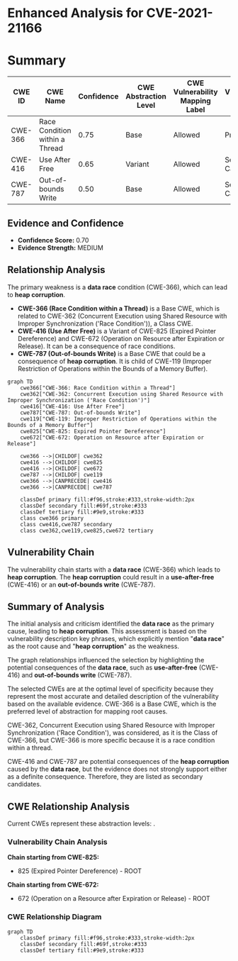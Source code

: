 # Enhanced Analysis for CVE-2021-21166

# Summary
| CWE ID | CWE Name | Confidence | CWE Abstraction Level | CWE Vulnerability Mapping Label | CWE-Vulnerability Mapping Notes |
|---|---|---|---|---|---|
| CWE-366 | Race Condition within a Thread | 0.75 | Base | Allowed | Primary CWE |
| CWE-416 | Use After Free | 0.65 | Variant | Allowed | Secondary Candidate |
| CWE-787 | Out-of-bounds Write | 0.50 | Base | Allowed | Secondary Candidate |

## Evidence and Confidence

*   **Confidence Score:** 0.70
*   **Evidence Strength:** MEDIUM

## Relationship Analysis
The primary weakness is a **data race** condition (CWE-366), which can lead to **heap corruption**.

-   **CWE-366 (Race Condition within a Thread)** is a Base CWE, which is related to CWE-362 (Concurrent Execution using Shared Resource with Improper Synchronization ('Race Condition')), a Class CWE.
-   **CWE-416 (Use After Free)** is a Variant of CWE-825 (Expired Pointer Dereference) and CWE-672 (Operation on Resource after Expiration or Release). It can be a consequence of race conditions.
-   **CWE-787 (Out-of-bounds Write)** is a Base CWE that could be a consequence of **heap corruption**. It is child of CWE-119 (Improper Restriction of Operations within the Bounds of a Memory Buffer).

```mermaid
graph TD
    cwe366["CWE-366: Race Condition within a Thread"]
    cwe362["CWE-362: Concurrent Execution using Shared Resource with Improper Synchronization ('Race Condition')"]
    cwe416["CWE-416: Use After Free"]
    cwe787["CWE-787: Out-of-bounds Write"]
    cwe119["CWE-119: Improper Restriction of Operations within the Bounds of a Memory Buffer"]
    cwe825["CWE-825: Expired Pointer Dereference"]
    cwe672["CWE-672: Operation on Resource after Expiration or Release"]
    
    cwe366 -->|CHILDOF| cwe362
    cwe416 -->|CHILDOF| cwe825
    cwe416 -->|CHILDOF| cwe672
    cwe787 -->|CHILDOF| cwe119
    cwe366 -->|CANPRECEDE| cwe416
    cwe366 -->|CANPRECEDE| cwe787
    
    classDef primary fill:#f96,stroke:#333,stroke-width:2px
    classDef secondary fill:#69f,stroke:#333
    classDef tertiary fill:#9e9,stroke:#333
    class cwe366 primary
    class cwe416,cwe787 secondary
    class cwe362,cwe119,cwe825,cwe672 tertiary
```

## Vulnerability Chain
The vulnerability chain starts with a **data race** (CWE-366) which leads to **heap corruption**. The **heap corruption** could result in a **use-after-free** (CWE-416) or an **out-of-bounds write** (CWE-787).

## Summary of Analysis
The initial analysis and criticism identified the **data race** as the primary cause, leading to **heap corruption**. This assessment is based on the vulnerability description key phrases, which explicitly mention "**data race**" as the root cause and "**heap corruption**" as the weakness.

The graph relationships influenced the selection by highlighting the potential consequences of the **data race**, such as **use-after-free** (CWE-416) and **out-of-bounds write** (CWE-787).

The selected CWEs are at the optimal level of specificity because they represent the most accurate and detailed description of the vulnerability based on the available evidence. CWE-366 is a Base CWE, which is the preferred level of abstraction for mapping root causes.

CWE-362, Concurrent Execution using Shared Resource with Improper Synchronization ('Race Condition'), was considered, as it is the Class of CWE-366, but CWE-366 is more specific because it is a race condition within a thread.

CWE-416 and CWE-787 are potential consequences of the **heap corruption** caused by the **data race**, but the evidence does not strongly support either as a definite consequence. Therefore, they are listed as secondary candidates.


## CWE Relationship Analysis

Current CWEs represent these abstraction levels: .


### Vulnerability Chain Analysis

**Chain starting from CWE-825:**
- 825 (Expired Pointer Dereference) - ROOT


**Chain starting from CWE-672:**
- 672 (Operation on a Resource after Expiration or Release) - ROOT



### CWE Relationship Diagram

```mermaid
graph TD
    classDef primary fill:#f96,stroke:#333,stroke-width:2px
    classDef secondary fill:#69f,stroke:#333
    classDef tertiary fill:#9e9,stroke:#333
```